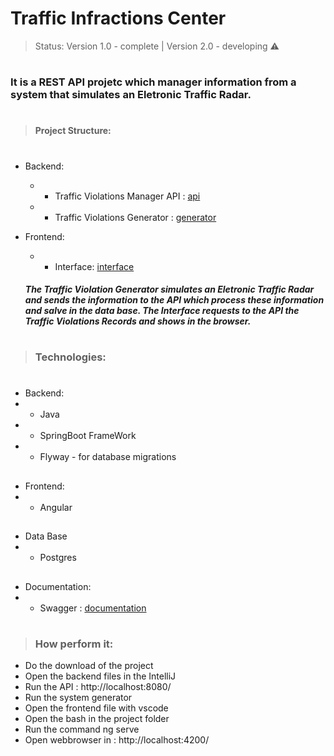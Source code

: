 # Traffic Infractions Center

>Status: Version 1.0 - complete  | Version 2.0 - developing ⚠️

#

###  It is a REST API projetc which manager information from a system that simulates an Eletronic Traffic Radar.
#

>#### Project Structure:
#

* Backend:
  * * Traffic Violations Manager API : [api](https://github.com/gibranmenezes/traffic-violation-manager/tree/main/backend/traffic-violation-manager-api)
  * * Traffic Violations Generator : [generator](https://github.com/gibranmenezes/traffic-violation-manager/tree/main/backend/com.trafficviolationgenerator)

* Frontend:
  *  * Interface: [interface](https://github.com/gibranmenezes/traffic-violation-manager/tree/main/frontend/interface)
  
  ##### The Traffic Violation Generator simulates an Eletronic Traffic Radar and sends the information to the API which process these information and salve in the data base. The Interface requests to the API the Traffic Violations Records and shows in the browser.

#
>### Technologies:
#
* Backend:
* * Java
* * SpringBoot FrameWork
* * Flyway  - for database migrations
##

* Frontend:
* * Angular 
##
* Data Base
* * Postgres
##

* Documentation:
*  * Swagger : [documentation](http://localhost:8080/swagger-ui.html)
#

>### How perform it:

* Do the download of the project 
* Open the backend files in the IntelliJ
* Run the API : http://localhost:8080/
* Run the system generator 
* Open the frontend file with vscode
* Open the bash in the project folder
* Run the command ng serve
* Open webbrowser in : http://localhost:4200/



